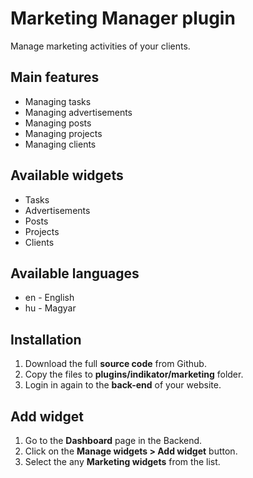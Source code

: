 # Marketing Manager plugin
Manage marketing activities of your clients.

## Main features
* Managing tasks
* Managing advertisements
* Managing posts
* Managing projects
* Managing clients

## Available widgets
* Tasks
* Advertisements
* Posts
* Projects
* Clients

## Available languages
* en - English
* hu - Magyar

## Installation
1. Download the full __source code__ from Github.
1. Copy the files to __plugins/indikator/marketing__ folder.
1. Login in again to the __back-end__ of your website.

## Add widget
1. Go to the __Dashboard__ page in the Backend.
1. Click on the __Manage widgets > Add widget__ button.
1. Select the any __Marketing widgets__ from the list.
